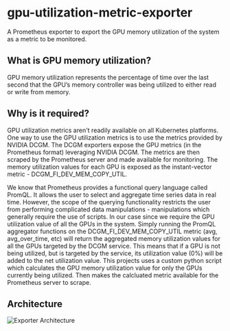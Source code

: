 # gpu-utilization-metric-exporter
 A Prometheus exporter to export the GPU memory utilization of the system as a metric to be monitored.
 
## What is GPU memory utilization?
GPU memory utilization represents the percentage of time over the last second that the GPU’s memory controller was being utilized to either read or write from memory.

## Why is it required?
GPU utilization metrics aren't readily available on all Kubernetes platforms. One way to use the GPU utilization metrics is to use the metrics provided by NVIDIA DCGM. The DCGM exporters expose the GPU metrics (in the Prometheus format) leveraging NVIDIA DCGM. The metrics are then scraped by the Prometheus server and made available for monitoring. The memory utilization values for each GPU is exposed as the instant-vector metric - DCGM_FI_DEV_MEM_COPY_UTIL.

We know that Prometheus provides a functional query language called PromQL. It allows the user to select and aggregate time series data in real time. However, the scope of the querying functionality restricts the user from performing complicated data manipulations  - manipulations which generally require the use of scripts. 
In our case since we require the GPU utilization value of all the GPUs in the system. Simply running the PromQL aggregator functions on the DCGM_FI_DEV_MEM_COPY_UTIL metric (avg, avg_over_time, etc) will return the aggregated memory utilization values for all the GPUs targeted by the DCGM service. This means that if a GPU is not being utilized, but is targeted by the service, its utilization value (0%) will be added to the net utilization value.
This projects uses a custom python script which calculates the GPU memory utilization value for only the GPUs currently being utilized. Then makes the calcluated metric available for the Prometheus server to scrape.  

## Architecture
![Exporter Architecture](https://github.com/siddharth-mitra/gpu-utilization-metric-exporter.git/images/custom-exporter.png)

